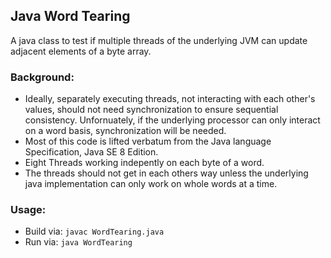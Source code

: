 ## Java Word Tearing
A java class to test if multiple threads of the underlying
JVM can update adjacent elements of a byte array.

### Background:
* Ideally, separately executing threads, not interacting with
  each other's values, should not need synchronization to ensure
  sequential consistency.  Unfornuately, if the underlying processor
  can only interact on a word basis, synchronization will be needed.
* Most of this code is lifted verbatum from the Java language
  Specification, Java SE 8 Edition.
* Eight Threads working indepently on each byte of a word.
* The threads should not get in each others way unless the
  underlying java implementation can only work on whole words at a time.

### Usage:
* Build via: `javac WordTearing.java`
* Run via:   `java WordTearing`
